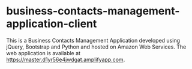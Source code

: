 # business-contacts-management-application-client

This is a Business Contacts Management Application developed using jQuery, Bootstrap and Python and hosted on Amazon Web Services. The web application is available at https://master.d1yr56e4jwdgat.amplifyapp.com.
